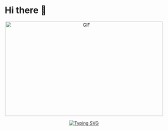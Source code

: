 # Hi there 👋

<div align="center">
  <img src="https://media.giphy.com/media/v1.Y2lkPTc5MGI3NjExZ2diNjk5cHlwdzZydW1jM3U3eW0yYm01c29ic2lyYzJld3M5bWFldiZlcD12MV9pbnRlcm5hbF9naWZfYnlfaWQmY3Q9Zw/1GNw3Tz6My9MOctpK0/giphy.gif" alt="GIF" width="500" height="300" />
  <p></p>
  <a href="https://git.io/typing-svg"><img src="https://readme-typing-svg.demolab.com?font=Bacasime+Antique&weight=800&pause=1000&color=F72EE8&width=435&lines=Nicole+Magallanes;Full+Stack+Web+Developer;Software+Engineering+Student" alt="Typing SVG" /></a>
</div>

<!--
**NicoleMagallanes/NicoleMagallanes** is a ✨ _special_ ✨ repository because its `README.md` (this file) appears on your GitHub profile.

Here are some ideas to get you started:

- 🔭 I’m currently working on ...
- 🌱 I’m currently learning ...
- 👯 I’m looking to collaborate on ...
- 🤔 I’m looking for help with ...
- 💬 Ask me about ...
- 📫 How to reach me: ...
- 😄 Pronouns: ...
- ⚡ Fun fact: ...
-->
